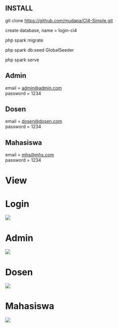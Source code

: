 ## INSTALL

git clone https://github.com/mudapa/CI4-Simple.git

create database, name = login-ci4

php spark migrate

php spark db:seed GlobalSeeder

php spark serve


## Admin
email = admin@admin.com <br>
password = 1234

## Dosen
email = dosen@dosen.com <br>
password = 1234

## Mahasiswa
email = mhs@mhs.com <br>
password = 1234

# View
<h1>Login</h1>

<img src="https://github.com/mudapa/Simple-login-ci4/blob/master/public/img/Simple.png">
<h1>Admin</h1>

<img src="https://github.com/mudapa/Simple-login-ci4/blob/master/public/img/admin.png">
<h1>Dosen</h1>

<img src="https://github.com/mudapa/Simple-login-ci4/blob/master/public/img/dosen.png">
<h1>Mahasiswa</h1>

<img src="https://github.com/mudapa/Simple-login-ci4/blob/master/public/img/mahasiswa.png">
